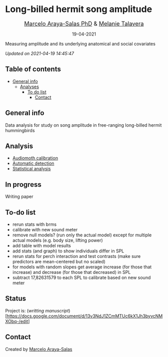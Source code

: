 Long-billed hermit song amplitude
================
<center>

<font size="4"><a href="http://marceloarayasalas.weebly.com/">Marcelo
Araya-Salas PhD</a> &
<a href="https://scholar.google.com/citations?user=0a8k9T8AAAAJ&hl=es&oi=ao">
Melanie Talavera</a></font>

</center>
<center>

19-04-2021

</center>

<!-- Description  -->

Measuring amplitude and its underlying anatomical and social covariates

*Updated on 2021-04-19 14:45:47*

<!-- README.md is generated from README.Rmd. Please edit that file -->

## Table of contents

  - [General info](#general-info)
      - [Analyses](#Analyses)
          - [To do list](#to-do-list)
              - [Contact](#contact)

## General info

Data analysis for study on song amplitude in free-ranging long-billed
hermit hummingbirds

## Analysis

  - [Audiomoth
    calibration](https://rpubs.com/marcelo-araya-salas/755524)
  - [Automatic detection](https://rpubs.com/marcelo-araya-salas/755667)
  - [Statistical analysis](https://rpubs.com/marcelo-araya-salas/757288)

## In progress

Writing paper

## To-do list

- rerun stats with brms
- calibrate with new sound meter
- remove null models? (run only the actual model) except for multiple actual models (e.g. body size, lifting power)
- add table with model results
- add stats (and graph) to show individuals differ in SPL
- rerun stats for perch interaction and test contrasts (make sure predictors are mean-centered but no scaled)
- for models with random slopes get average increase (for those that increase) and decrease (for those that decreased) in SPL
- subtract  17,82631579 to each SPL to calibrate based on new sound meter

## Status

Project is: (*writting manuscript*)[https://docs.google.com/document/d/13v3NdJ1ZCmMTUc6kX1Jh3byvcNMXObq-/edit]

## Contact

Created by [Marcelo Araya-Salas](https://marceloarayasalas.weebly.com/)


